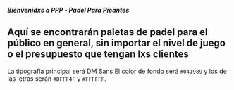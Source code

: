 ***Bienvenidxs a PPP - Padel Para Picantes***
## Aquí se encontrarán paletas de padel para el público en general, sin importar el nivel de juego o el presupuesto que tengan lxs clientes 

La tipografía principal será DM Sans
El color de fondo será `#041989` y los de las letras serán `#DFFF4F` y `#FFFFFF`.